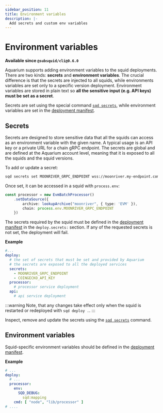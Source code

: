 ```yaml
---
sidebar_position: 11
title: Environment variables
description: |- 
  Add secrets and custom env variables
---
```


# Environment variables

**Available since `@subsquid/cli@0.6.0`**

Aquarium supports adding environment variables to the squid deployments. There are two kinds: **secrets** and **environment variables**. The crucial difference is that the secrets are injected to all squids, while environments variables are set only to a specific version deployment. Environment variables are stored in plain text so **all the sensitive input (e.g. API keys) must be set as a secret**.

Secrets are set using the special command [`sqd secrets`](/squid-cli/secrets), while environment variables are set in the [deployment manifest](/deploy-squid/deploy-manifest).

## Secrets 

Secrets are designed to store sensitive data that all the squids can access as an environment variable with the given name. A typical usage is an API key or a private URL for a chain gRPC endpoint. The secrets are global and are defined at the Aquarium account level, meaning that it is exposed to all the squids and the squid versions. 

To add or update a secret:
```bash
sqd secrets set MOONRIVER_GRPC_ENDPOINT wss://moonriver.my-endpoint.com/ws/my-secret-key
```

Once set, it can be accessed in a squid with `process.env`:
```typescript
const processor = new EvmBatchProcessor()
    .setDataSource({
        archive: lookupArchive("moonriver", { type: 'EVM' }),
        chain: process.env.MOONRIVER_GRPC_ENDPOINT
    })
```

The secrets required by the squid must be defined in the [deployment manifest](/deploy-squid/deploy-manifest) in the 
`deploy.secrets:` section. If any of the requested secrets is not set, the deployment will fail.

**Example**

```yaml title="squid.yaml"
#...
deploy:
  # the set of secrets that must be set and provided by Aquarium
  # the secrets are exposed to all the deployed services
  secrets:
    - MOONRIVER_GRPC_ENDPOINT
    - COINGECKO_API_KEY
  processor:
    # processor service deployment
  api:
    # api service deployment
```

:::warning
Note, that any changes take effect only when the squid is restarted or redeployed with `sqd deploy .`.
:::

Inspect, remove and update the secrets using the [`sqd secrets`](/squid-cli/secrets) command.

## Environment variables

Squid-specific environment variables should be defined in the [deployment manifest](/deploy-squid/deploy-manifest).

**Example**

```yaml title="squid.yaml"
# ...
deploy:
  # ...
  processor:
    env:
      SQD_DEBUG: 
        sqd:mapping
    cmd: [ "node", "lib/processor" ]
# ....
```



